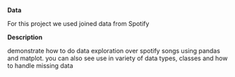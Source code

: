 
**Data**

For this project we used joined data from Spotify

**Description**

demonstrate how to do data exploration over spotify songs using pandas and matplot.
you can also see use in variety of data types, classes and how to handle missing data
